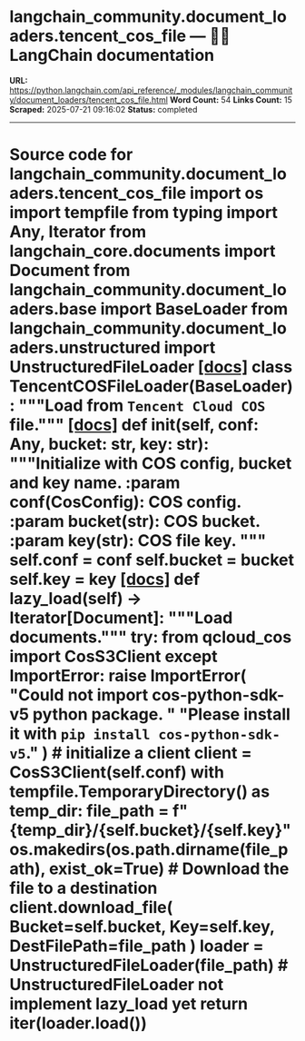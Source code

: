 # langchain_community.document_loaders.tencent_cos_file — 🦜🔗 LangChain  documentation

**URL:** https://python.langchain.com/api_reference/_modules/langchain_community/document_loaders/tencent_cos_file.html
**Word Count:** 54
**Links Count:** 15
**Scraped:** 2025-07-21 09:16:02
**Status:** completed

---

# Source code for langchain\_community.document\_loaders.tencent\_cos\_file               import os     import tempfile     from typing import Any, Iterator          from langchain_core.documents import Document          from langchain_community.document_loaders.base import BaseLoader     from langchain_community.document_loaders.unstructured import UnstructuredFileLoader                              [[docs]](https://python.langchain.com/api_reference/community/document_loaders/langchain_community.document_loaders.tencent_cos_file.TencentCOSFileLoader.html#langchain_community.document_loaders.tencent_cos_file.TencentCOSFileLoader)     class TencentCOSFileLoader(BaseLoader):         """Load from `Tencent Cloud COS` file."""                         [[docs]](https://python.langchain.com/api_reference/community/document_loaders/langchain_community.document_loaders.tencent_cos_file.TencentCOSFileLoader.html#langchain_community.document_loaders.tencent_cos_file.TencentCOSFileLoader.__init__)         def __init__(self, conf: Any, bucket: str, key: str):             """Initialize with COS config, bucket and key name.             :param conf(CosConfig): COS config.             :param bucket(str): COS bucket.             :param key(str): COS file key.             """             self.conf = conf             self.bucket = bucket             self.key = key                                        [[docs]](https://python.langchain.com/api_reference/community/document_loaders/langchain_community.document_loaders.tencent_cos_file.TencentCOSFileLoader.html#langchain_community.document_loaders.tencent_cos_file.TencentCOSFileLoader.lazy_load)         def lazy_load(self) -> Iterator[Document]:             """Load documents."""             try:                 from qcloud_cos import CosS3Client             except ImportError:                 raise ImportError(                     "Could not import cos-python-sdk-v5 python package. "                     "Please install it with `pip install cos-python-sdk-v5`."                 )                  # initialize a client             client = CosS3Client(self.conf)             with tempfile.TemporaryDirectory() as temp_dir:                 file_path = f"{temp_dir}/{self.bucket}/{self.key}"                 os.makedirs(os.path.dirname(file_path), exist_ok=True)                 # Download the file to a destination                 client.download_file(                     Bucket=self.bucket, Key=self.key, DestFilePath=file_path                 )                 loader = UnstructuredFileLoader(file_path)                 # UnstructuredFileLoader not implement lazy_load yet                 return iter(loader.load())